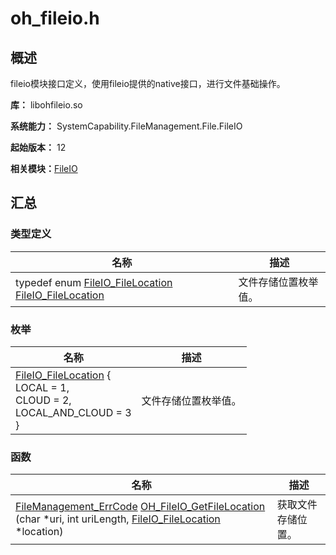 # oh_fileio.h


## 概述

fileio模块接口定义，使用fileio提供的native接口，进行文件基础操作。

**库：** libohfileio.so

**系统能力：** SystemCapability.FileManagement.File.FileIO

**起始版本：** 12

**相关模块：**[FileIO](_file_i_o.md)


## 汇总


### 类型定义

| 名称 | 描述 | 
| -------- | -------- |
| typedef enum [FileIO_FileLocation](_file_i_o.md#fileio_filelocation) [FileIO_FileLocation](_file_i_o.md#fileio_filelocation) | 文件存储位置枚举值。 | 


### 枚举

| 名称 | 描述 | 
| -------- | -------- |
| [FileIO_FileLocation](_file_i_o.md#fileio_filelocation) {<br/>LOCAL = 1,<br/>CLOUD = 2,<br/>LOCAL_AND_CLOUD = 3<br/>} | 文件存储位置枚举值。 | 


### 函数

| 名称 | 描述 | 
| -------- | -------- |
| [FileManagement_ErrCode](_file_i_o.md#filemanagement_errcode) [OH_FileIO_GetFileLocation](_file_i_o.md#oh_fileio_getfilelocation) (char \*uri, int uriLength, [FileIO_FileLocation](_file_i_o.md#fileio_filelocation) \*location) | 获取文件存储位置。 | 
